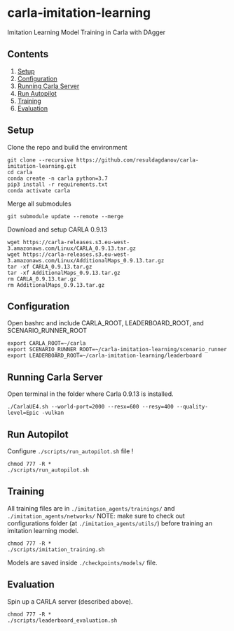 # carla-imitation-learning
Imitation Learning Model Training in Carla with DAgger

## Contents
1. [Setup](#setup)
2. [Configuration](#configuration)
2. [Running Carla Server](#running-carla-server)
4. [Run Autopilot](#run-autopilot)
5. [Training](#training)
6. [Evaluation](#evaluation)

## Setup
Clone the repo and build the environment
```Shell
git clone --recursive https://github.com/resuldagdanov/carla-imitation-learning.git
cd carla
conda create -n carla python=3.7
pip3 install -r requirements.txt
conda activate carla
```

Merge all submodules
```Shell
git submodule update --remote --merge
```

Download and setup CARLA 0.9.13
```Shell
wget https://carla-releases.s3.eu-west-3.amazonaws.com/Linux/CARLA_0.9.13.tar.gz
wget https://carla-releases.s3.eu-west-3.amazonaws.com/Linux/AdditionalMaps_0.9.13.tar.gz
tar -xf CARLA_0.9.13.tar.gz
tar -xf AdditionalMaps_0.9.13.tar.gz
rm CARLA_0.9.13.tar.gz
rm AdditionalMaps_0.9.13.tar.gz
```

## Configuration
Open bashrc and include CARLA_ROOT, LEADERBOARD_ROOT, and SCENARIO_RUNNER_ROOT
```Shell
export CARLA_ROOT=~/carla
export SCENARIO_RUNNER_ROOT=~/carla-imitation-learning/scenario_runner
export LEADERBOARD_ROOT=~/carla-imitation-learning/leaderboard
```

## Running Carla Server
Open terminal in the folder where Carla 0.9.13 is installed.
```Shell
./CarlaUE4.sh --world-port=2000 --resx=600 --resy=400 --quality-level=Epic -vulkan
```

## Run Autopilot
Configure ```./scripts/run_autopilot.sh``` file !
```Shell
chmod 777 -R *
./scripts/run_autopilot.sh
```

## Training
All training files are in ```./imitation_agents/trainings/``` and ```./imitation_agents/networks/```
NOTE: make sure to check out configurations folder (at ```./imitation_agents/utils/```) before training an imitation learning model.
```Shell
chmod 777 -R *
./scripts/imitation_training.sh
```
Models are saved inside ```./checkpoints/models/``` file.

## Evaluation
Spin up a CARLA server (described above).
```Shell
chmod 777 -R *
./scripts/leaderboard_evaluation.sh
```
